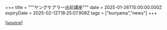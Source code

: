 +++
title = """ヤングケアラー出前講座"""
date = 2025-01-26T15:00:00.000Z
expiryDate = 2025-02-12T18:25:07.908Z
tags = ["kuriyama","news"]
+++


[[source]](https://www.town.kuriyama.hokkaido.jp/site/keara-sien/24363.html)
